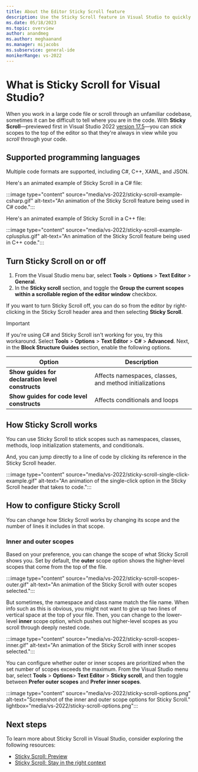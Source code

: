 ```yaml
---
title: About the Editor Sticky Scroll feature
description: Use the Sticky Scroll feature in Visual Studio to quickly view code scopes at the top of the editor, which helps you stay in the right context while you code. 
ms.date: 05/18/2023
ms.topic: overview 
author: anandmeg
ms.author: meghaanand
ms.manager: mijacobs
ms.subservice: general-ide
monikerRange: vs-2022
---
```

# What is Sticky Scroll for Visual Studio?

When you work in a large code file or scroll through an unfamiliar codebase, sometimes it can be difficult to tell where you are in the code. With **Sticky Scroll**&mdash;previewed first in Visual Studio 2022 [version 17.5](/visualstudio/releases/2022/release-notes-v17.5)&mdash;you can *stick* scopes to the top of the editor so that they're always in view while you *scroll* through your code.

## Supported programming languages

Multiple code formats are supported, including C#, C++, XAML, and JSON.

Here's an animated example of Sticky Scroll in a C# file:

:::image type="content" source="media/vs-2022/sticky-scroll-example-csharp.gif" alt-text="An animation of the Sticky Scroll feature being used in C# code.":::

Here's an animated example of Sticky Scroll in a C++ file:

:::image type="content" source="media/vs-2022/sticky-scroll-example-cplusplus.gif" alt-text="An animation of the Sticky Scroll feature being used in C++ code.":::

## Turn Sticky Scroll on or off

1. From the Visual Studio menu bar, select **Tools** > **Options** > **Text Editor** > **General**. 
1. In the **Sticky scroll** section, and toggle the **Group the current scopes within a scrollable region of the editor window** checkbox. 

If you want to turn Sticky Scroll off, you can do so from the editor by right-clicking in the Sticky Scroll header area and then selecting **Sticky Scroll**.

> [!IMPORTANT]
> If you're using C# and Sticky Scroll isn't working for you, try this workaround. Select **Tools** > **Options** > **Text Editor** > **C#** > **Advanced**. Next, in the **Block Structure Guides** section, enable the following options.
>
> |Option | Description |
> |---------|---------|
> |**Show guides for declaration level constructs**   | Affects namespaces, classes, and method initializations |
> |**Show guides for code level constructs**  | Affects conditionals and loops |
>
 
## How Sticky Scroll works

You can use Sticky Scroll to stick scopes such as namespaces, classes, methods, loop initialization statements, and conditionals. 

And, you can jump directly to a line of code by clicking its reference in the Sticky Scroll header. 

:::image type="content" source="media/vs-2022/sticky-scroll-single-click-example.gif" alt-text="An animation of the single-click option in the Sticky Scroll header that takes to code.":::

## How to configure Sticky Scroll

You can change how Sticky Scroll works by changing its scope and the number of lines it includes in that scope.

### Inner and outer scopes

Based on your preference, you can change the scope of what Sticky Scroll shows you. Set by default, the **outer** scope option shows the higher-level scopes that come from the top of the file. 

:::image type="content" source="media/vs-2022/sticky-scroll-scopes-outer.gif" alt-text="An animation of the Sticky Scroll with outer scopes selected.":::

But sometimes, the namespace and class name match the file name. When info such as this is obvious, you might not want to give up two lines of vertical space at the top of your file. Then, you can change to the lower-level **inner** scope option, which pushes out higher-level scopes as you scroll through deeply nested code.

:::image type="content" source="media/vs-2022/sticky-scroll-scopes-inner.gif" alt-text="An animation of the Sticky Scroll with inner scopes selected.":::

You can configure whether outer or inner scopes are prioritized when the set number of scopes exceeds the maximum. From the Visual Studio menu bar, select **Tools** > **Options**> **Text Editor** > **Sticky scroll**, and then toggle between **Prefer outer scopes** and **Prefer inner scopes**.

:::image type="content" source="media/vs-2022/sticky-scroll-options.png" alt-text="Screenshot of the inner and outer scope options for Sticky Scroll." lightbox="media/vs-2022/sticky-scroll-options.png":::

## Next steps

To learn more about Sticky Scroll in Visual Studio, consider exploring the following resources:

- [Sticky Scroll: Preview](https://devblogs.microsoft.com/visualstudio/sticky-scroll-now-in-preview/)
- [Sticky Scroll: Stay in the right context](https://devblogs.microsoft.com/visualstudio/sticky-scroll-stay-in-the-right-context/)